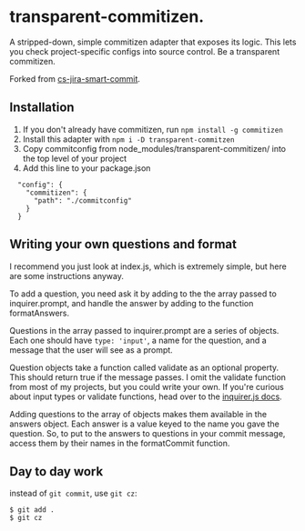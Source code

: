 # transparent-commitizen.

A stripped-down, simple commitizen adapter that exposes its logic. This lets you check project-specific configs into source control. Be a transparent commitizen.

Forked from [cs-jira-smart-commit](https://www.npmjs.com/package/cz-jira-smart-commit).

## Installation

1. If you don't already have commitizen, run `npm install -g commitizen`
2. Install this adapter with `npm i -D transparent-commitzen`
3. Copy commitconfig from node_modules/transparent-commitizen/ into the top level of your project 
4. Add this line to your package.json

```
  "config": {
    "commitizen": {
      "path": "./commitconfig"
    }
  }
```

## Writing your own questions and format

I recommend you just look at index.js, which is extremely simple, but here are some instructions anyway. 

To add a question, you need ask it by adding to the the array  passed to inquirer.prompt, and handle the answer by adding to the function formatAnswers. 

Questions in the array passed to inquirer.prompt are a series of objects. Each one should have `type: 'input'`, a name for the question, and a message that the user will see as a prompt. 

Question objects take a function called validate as an optional property. This should return true if the message passes. I omit the validate function from most of my projects, but you could write your own. If you're curious about input types or validate functions, head over to the [inquirer.js docs](https://www.npmjs.com/package/inquirer).

Adding questions to the array of objects makes them available in the answers object. Each answer is a value keyed to the name you gave the question. So, to put to the answers to questions in your commit message, access them by their names in the formatCommit function. 


## Day to day work

instead of `git commit`, use `git cz`: 

```
$ git add .
$ git cz
```
